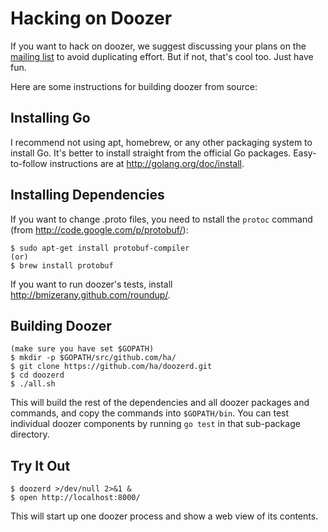 # Hacking on Doozer

If you want to hack on doozer, we suggest discussing your plans on the
[mailing list][mail] to avoid duplicating effort.
But if not, that's cool too.  Just have fun.

Here are some instructions for building doozer from source:

## Installing Go

I recommend not using apt, homebrew, or any other packaging system to install
Go. It's better to install straight from the official Go packages.
Easy-to-follow instructions are at <http://golang.org/doc/install>.

## Installing Dependencies

If you want to change .proto files, you need to nstall the `protoc`
command (from <http://code.google.com/p/protobuf/>):

    $ sudo apt-get install protobuf-compiler
    (or)
    $ brew install protobuf

If you want to run doozer's tests, install
<http://bmizerany.github.com/roundup/>.

## Building Doozer

    (make sure you have set $GOPATH)
    $ mkdir -p $GOPATH/src/github.com/ha/
    $ git clone https://github.com/ha/doozerd.git
    $ cd doozerd
    $ ./all.sh

This will build the rest of the dependencies and
all doozer packages and commands,
and copy the commands into `$GOPATH/bin`. You can test individual doozer
components by running `go test` in that sub-package directory.

## Try It Out

    $ doozerd >/dev/null 2>&1 &
    $ open http://localhost:8000/

This will start up one doozer process and show a web view of its contents.

[mail]: https://groups.google.com/group/doozer
